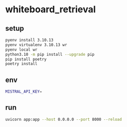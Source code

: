 # whiteboard_retrieval

## setup
```sh
pyenv install 3.10.13
pyenv virtualenv 3.10.13 wr
pyenv local wr
python3.10 -m pip install --upgrade pip
pip install poetry
poetry install
```

## env
```sh
MISTRAL_API_KEY=
```

## run
```sh
uvicorn app:app --host 0.0.0.0 --port 8000 --reload
```